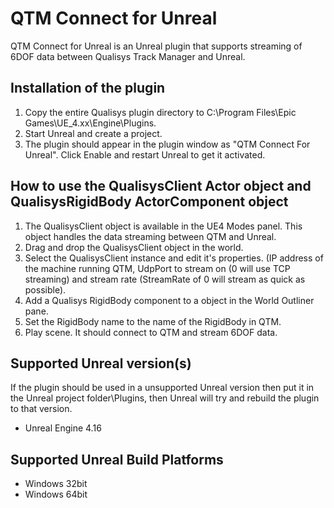 # QTM Connect for Unreal

QTM Connect for Unreal is an Unreal plugin that supports streaming of 6DOF data between Qualisys Track Manager and Unreal.

## Installation of the plugin

1. Copy the entire Qualisys plugin directory to C:\Program Files\Epic Games\UE_4.xx\Engine\Plugins.
2. Start Unreal and create a project.
3. The plugin should appear in the plugin window as "QTM Connect For Unreal". Click Enable and restart Unreal to get it activated.

## How to use the QualisysClient Actor object and QualisysRigidBody ActorComponent object

1. The QualisysClient object is available in the UE4 Modes panel. This object handles the data streaming between QTM and Unreal.
2. Drag and drop the QualisysClient object in the world.
3. Select the QualisysClient instance and edit it's properties. (IP address of the machine running QTM, UdpPort to stream on (0 will use TCP streaming) and stream rate (StreamRate of 0 will stream as quick as possible).
4. Add a Qualisys RigidBody component to a object in the World Outliner pane.
5. Set the RigidBody name to the name of the RigidBody in QTM.
6. Play scene. It should connect to QTM and stream 6DOF data.

## Supported Unreal version(s)

If the plugin should be used in a unsupported Unreal version then put it in the Unreal project folder\Plugins, then Unreal will try and rebuild the plugin to that version.

* Unreal Engine 4.16

## Supported Unreal Build Platforms

* Windows 32bit
* Windows 64bit
